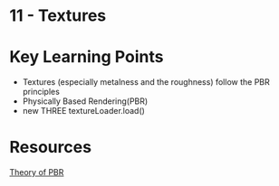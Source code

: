 # 11 - Textures

# Key Learning Points 
- Textures (especially metalness and the roughness) follow the PBR principles
- Physically Based Rendering(PBR)
- new THREE textureLoader.load()

# Resources 
[Theory of PBR](https://marmoset.co/posts/basic-theory-of-physically-based-rendering/)
